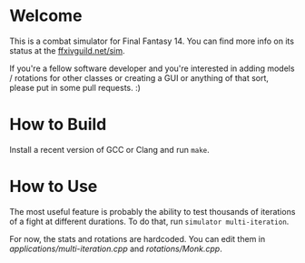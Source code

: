 Welcome
=======

This is a combat simulator for Final Fantasy 14. You can find more info on its status at the <a href="http://ffxivguild.net/sim">ffxivguild.net/sim</a>.

If you're a fellow software developer and you're interested in adding models / rotations for other classes or creating a GUI or anything of that sort, please put in some pull requests. :)

How to Build
============

Install a recent version of GCC or Clang and run `make`.

How to Use
==========

The most useful feature is probably the ability to test thousands of iterations of a fight at different durations. To do that, run `simulator multi-iteration`.

For now, the stats and rotations are hardcoded. You can edit them in <i>applications/multi-iteration.cpp</i> and <i>rotations/Monk.cpp</i>.
